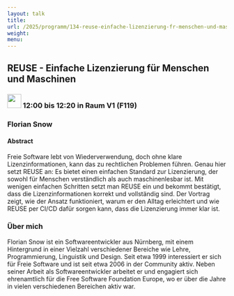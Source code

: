 ```yaml
---
layout: talk
title:
url: /2025/programm/134-reuse-einfache-lizenzierung-fr-menschen-und-maschinen/
weight:
menu:
---
```

## REUSE - Einfache Lizenzierung für Menschen und Maschinen

### <img height = "32" src="../../../images/talk.svg"> 12:00 bis 12:20 in Raum V1 (F119)

### Florian Snow

#### Abstract

Freie Software lebt von Wiederverwendung, doch ohne klare Lizenzinformationen, kann das zu rechtlichen Problemen führen. Genau hier setzt REUSE an: Es bietet einen einfachen Standard zur Lizenzierung, der sowohl für Menschen verständlich als auch maschinenlesbar ist. Mit wenigen einfachen Schritten setzt man REUSE ein und bekommt bestätigt, dass die Lizenzinformationen korrekt und vollständig sind. Der Vortrag zeigt, wie der Ansatz funktioniert, warum er den Alltag erleichtert und wie REUSE per CI/CD dafür sorgen kann, dass die Lizenzierung immer klar ist.

### Über mich

Florian Snow ist ein Softwareentwickler aus Nürnberg, mit einem Hintergrund in einer Vielzahl verschiedener Bereiche wie Lehre, Programmierung, Linguistik und Design. Seit etwa 1999 interessiert er sich für Freie Software und ist seit etwa 2006 in der Community aktiv. Neben seiner Arbeit als Softwareentwickler arbeitet er und engagiert sich ehrenamtlich für die Free Software Foundation Europe, wo er über die Jahre in vielen verschiedenen Bereichen aktiv war.

